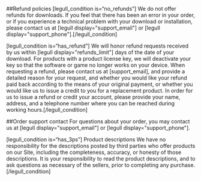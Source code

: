 ##Refund policies
[legull_condition is=“no_refunds”]
We do not offer refunds for downloads.  If you feel that there has been an error in your order, or if you experience a technical problem with your download or installation, please contact us at [legull display="support_email"] or [legull display="support_phone"].[/legull_condition]

[legull_condition is=“has_refund”]
We will honor refund requests received by us within [legull display="refunds_limit"] days of the date of your download.  For products with a product license key, we will deactivate your key so that the software or game no longer works on your device. When requesting a refund, please contact us at [support_email], and provide a detailed reason for your request, and whether you would like your refund paid back according to the means of your original payment, or whether you would like us to issue a credit to you for a replacement product.  In order for us to issue a refund or credit your account, please provide your name, address, and a telephone number where you can be reached during working hours.[/legull_condition]

##Order support contact
For questions about your order, you may contact us at [legull display="support_email"] or [legull display="support_phone"].

[legull_condition is=“has_3ps”]
Product descriptions
We have no responsibility for the descriptions posted by third parties who offer products on our Site, including the completeness, accuracy, or honesty of those descriptions.  It is your responsibility to read the product descriptions, and to ask questions as necessary of the sellers, prior to completing any purchase.[/legull_condition]

